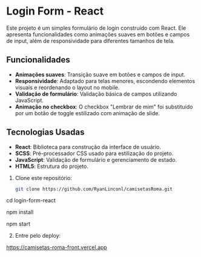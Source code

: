 # Login Form - React

Este projeto é um simples formulário de login construído com React. Ele apresenta funcionalidades como animações suaves em botões e campos de input, além de responsividade para diferentes tamanhos de tela.

## Funcionalidades

- **Animações suaves**: Transição suave em botões e campos de input.
- **Responsividade**: Adaptado para telas menores, escondendo elementos visuais e reordenando o layout no mobile.
- **Validação de formulário**: Validação básica de campos utilizando JavaScript.
- **Animação no checkbox**: O checkbox "Lembrar de mim" foi substituído por um botão de toggle estilizado com animação de slide.

## Tecnologias Usadas

- **React**: Biblioteca para construção da interface de usuário.
- **SCSS**: Pré-processador CSS usado para estilização do projeto.
- **JavaScript**: Validação de formulário e gerenciamento de estado.
- **HTML5**: Estrutura do projeto.

1. Clone este repositório:

   ```bash
   git clone https://github.com/RyanLinconl/camisetasRoma.git

cd login-form-react

npm install

npm start

2. Entre pelo deploy:

https://camisetas-roma-front.vercel.app
